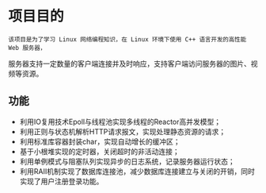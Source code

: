 # 项目目的
    该项目是为了学习 Linux 网络编程知识，在 Linux 环境下使用 C++ 语言开发的高性能 Web 服务器，
服务器支持一定数量的客户端连接并及时响应，支持客户端访问服务器的图片、视频等资源。

## 功能
* 利用IO复用技术Epoll与线程池实现多线程的Reactor高并发模型；
* 利用正则与状态机解析HTTP请求报文，实现处理静态资源的请求；
* 利用标准库容器封装char，实现自动增长的缓冲区；
* 基于小根堆实现的定时器，关闭超时的非活动连接；
* 利用单例模式与阻塞队列实现异步的日志系统，记录服务器运行状态；
* 利用RAII机制实现了数据库连接池，减少数据库连接建立与关闭的开销，同时实现了用户注册登录功能。

